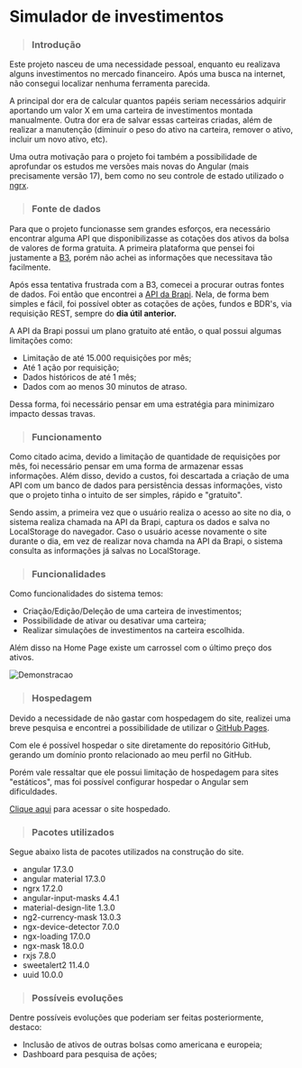 # Simulador de investimentos

> ### Introdução

Este projeto nasceu de uma necessidade pessoal, enquanto eu realizava alguns investimentos no mercado financeiro. Após uma busca na internet, não consegui localizar nenhuma ferramenta parecida.

A principal dor era de calcular quantos papéis seriam necessários adquirir aportando um valor X em uma carteira de investimentos montada manualmente. Outra dor era de salvar essas carteiras criadas, além de realizar a manutenção (diminuir o peso do ativo na carteira, remover o ativo, incluir um novo ativo, etc).

Uma outra motivação para o projeto foi também a possibilidade de aprofundar os estudos me versões mais novas do Angular (mais precisamente versão 17), bem como no seu controle de estado utilizado o [ngrx](https://ngrx.io/).

> ### Fonte de dados

Para que o projeto funcionasse sem grandes esforços, era necessário encontrar alguma API que disponibilizasse as cotações dos ativos da bolsa de valores de forma gratuita. A primeira plataforma que pensei foi justamente a [B3](https://developers.b3.com.br/), porém não achei as informações que necessitava tão facilmente.

Após essa tentativa frustrada com a B3, comecei a procurar outras fontes de dados. Foi então que encontrei a [API da Brapi](https://brapi.dev/). Nela, de forma bem simples e fácil, foi possível obter as cotações de ações, fundos e BDR's, via requisição REST, sempre do <b>dia útil anterior.</b>

A API da Brapi possui um plano gratuito até então, o qual possui algumas limitações como:

- Limitação de até 15.000 requisições por mês;
- Até 1 ação por requisição;
- Dados históricos de até 1 mês;
- Dados com ao menos 30 minutos de atraso.

Dessa forma, foi necessário pensar em uma estratégia para minimizaro impacto dessas travas.

> ### Funcionamento

Como citado acima, devido a limitação de quantidade de requisições por mês, foi necessário pensar em uma forma de armazenar essas informações. Além disso, devido a custos, foi descartada a criação de uma API com um banco de dados para persistência dessas informações, visto que o projeto tinha o intuito de ser simples, rápido e "gratuito".

Sendo assim, a primeira vez que o usuário realiza o acesso ao site no dia, o sistema realiza chamada na API da Brapi, captura os dados e salva no LocalStorage do navegador. Caso o usuário acesse novamente o site durante o dia, em vez de realizar nova chamda na API da Brapi, o sistema consulta as informações já salvas no LocalStorage.

> ### Funcionalidades

Como funcionalidades do sistema temos:
- Criação/Edição/Deleção de uma carteira de investimentos;
- Possibilidade de ativar ou desativar uma carteira;
- Realizar simulações de investimentos na carteira escolhida.

Além disso na Home Page existe um carrossel com o último preço dos ativos.

![Demonstracao](./cc3322c2-0174-4f7a-a813-977fbd853f6e.gif)

> ### Hospedagem

Devido a necessidade de não gastar com hospedagem do site, realizei uma breve pesquisa e encontrei a possibilidade de utilizar o [GitHub Pages](https://pages.github.com/).

Com ele é possível hospedar o site diretamente do repositório GitHub, gerando um domínio pronto relacionado ao meu perfil no GitHub.

Porém vale ressaltar que ele possui limitação de hospedagem para sites "estáticos", mas foi possível configurar hospedar o Angular sem dificuldades.

[Clique aqui](https://gustavoaraujo26.github.io/investment-simulation/home) para acessar o site hospedado.

> ### Pacotes utilizados

Segue abaixo lista de pacotes utilizados na construção do site.

- angular 17.3.0
- angular material 17.3.0
- ngrx 17.2.0
- angular-input-masks 4.4.1
- material-design-lite 1.3.0
- ng2-currency-mask 13.0.3
- ngx-device-detector 7.0.0
- ngx-loading 17.0.0
- ngx-mask 18.0.0
- rxjs 7.8.0
- sweetalert2 11.4.0
- uuid 10.0.0

> ### Possíveis evoluções

Dentre possíveis evoluções que poderiam ser feitas posteriormente, destaco:

- Inclusão de ativos de outras bolsas como americana e europeia;
- Dashboard para pesquisa de ações;
